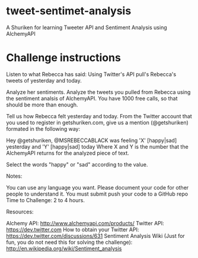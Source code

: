 tweet-sentimet-analysis
=======================

A Shuriken for learning Tweeter API and Sentiment Analysis using AlchemyAPI


Challenge instructions
=======================

Listen to what Rebecca has said: Using Twitter's API pull's Rebecca's tweets of yesterday and today.

Analyze her sentiments. Analyze the tweets you pulled from Rebecca using the sentiment analsis of AlchemyAPI. You have 1000 free calls, so that should be more than enough.

Tell us how Rebecca felt yesterday and today. From the Twitter account that you used to register in getshuriken.com, give us a mention (@getshuriken) formated in the following way:

Hey @getshuriken, @MSREBECCABLACK was feeling 'X' [happy|sad] yesterday and 'Y' [happy|sad] today
Where X and Y is the number that the AlchemyAPI returns for the analyzed piece of text.

Select the words "happy" or "sad" according to the value.


Notes:

You can use any language you want.
Please document your code for other people to understand it.
You must submit push your code to a GitHub repo
Time to Challenge: 2 to 4 hours.

Resources:

Alchemy API: http://www.alchemyapi.com/products/
Twitter API: https://dev.twitter.com
How to obtain your Twitter API: https://dev.twitter.com/discussions/631
Sentiment Analysis Wiki (Just for fun, you do not need this for solving the challenge): http://en.wikipedia.org/wiki/Sentiment_analysis